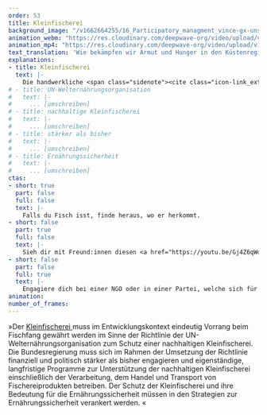```yaml
---
order: 53
title: Kleinfischerei
background_image: "/v1662664255/16_Participatory_managment_vince-gx-unsplash_xoairb_fkengg.jpg#4cd4ff"
animation_webm: "https://res.cloudinary.com/deepwave-org/video/upload/v1721821348/mo53_imt0ne.webm"
animation_mp4: "https://res.cloudinary.com/deepwave-org/video/upload/v1721821263/mo53_xopyvu.mp4"
text_translation: 'Wie bekämpfen wir Armut und Hunger in den Küstenregionen dieser Welt? a) indem wir betonen, dass lokale Fischer:innen und ihre Lebensgrundlagen geschützt werden müssten b) indem wir lokale Fischer:innen und ihre Lebensgrundlage schützen'
explanations:
- title: Kleinfischerei
  text: |-
    Die handwerkliche <span class="sidenote"><cite class="icon-link_external"><a href="https://fair-oceans.info/unsere-themen/kleinfischerei/" target="_blank" rel="noopener">"Kleinfischerei" / fair oceans</a></cite><span>Klein- und Substistenzfischerei </span></span>ist tatsächlich ganz schön groß – nicht, wenn man auf die Fangmengen schaut, aber sehr wohl, was die Zahl der involvierten Menschen betrifft: satte <span class="sidenote"><cite class="icon-link_external"><a href="https://www.fao.org/policy-support/policy-themes/sustainable-small-scale-fisheries/en/" target="_blank" rel="noopener">"Sustainable Small-Scale Fisheries" / FAO</a></cite><span>90%</span></span> der weltweit in der <span class="expander"><span class="trigger">Capture-Fischerei</span><span class="info">dafür gibt es offenbar kein deutsches Wort – gemeint ist: Aller Fang von Meereslebewesen, die nicht aus Aquakultur stammen</span></span> beschäftigten 120 Millionen Menschen sind Kleinfischer:innen. Klein ist also lediglich der jeweilige lokale Umfang: Es wird mit kleinen Booten oder gar ganz ohne gefischt, in Zusammenhängen innerhalb einer oder weniger Familien, mit Fangmethoden, die oft wesentlich <span class="expander"><span class="trigger">weniger Schaden anrichten als die der industriellen Fischerei,</span><span class="info"><a href="https://www.wwf.de/themen-projekte/meere-kuesten/fischerei/ueberfischung/fischereimethoden" target="_blank">zum Beispiel</a> Reusen, Angelruten, Harpunen und das <a href="https://www.deepwave.org/haenyeo-die-meeresfrauen-suedkoreas/" target="_blank">händische Sammeln</a> von Muscheln und Schnecken</span></span> und lediglich für die Selbstversorgung, das ist mit Subsistenzfischerei gemeint. Damit ist diese Art der Fischerei ein riesiger Sektor des globalen Arbeitsmarkts, ein massiver Pfeiler für die Ernährungssicherheit und das auskömmliche Leben von Küstengemeinschaften und zugleich ein wichtiger Beitrag zum nachhaltigen Umgang mit den Ozeanen. Es gibt also eine ganze Reihe sehr guter Argumente, dieser Art des Fischens Vorrang vor der industriellen Fischerei einzuräumen.
# - title: UN-Welternährungsorganisation
#   text: |-
#     ... [umschreiben]
# - title: nachhaltige Kleinfischerei
#   text: |-
#     ... [umschreiben]
# - title: stärker als bisher
#   text: |-
#     ... [umschreiben]
# - title: Ernährungssicherheit
#   text: |-
#     ... [umschreiben]
ctas:
- short: true
  part: false
  full: false
  text: |-
    Falls du Fisch isst, finde heraus, wo er herkommt.
- short: false
  part: true
  full: false
  text: |-
    Sieh dir mit Freund:innen diesen <a href="https://youtu.be/Gj4Z6qWoXqA?si=_oqItxkQ0PLYpKrs" target="_blank">Film</a> an zum Thema, wie die Grrundschleppnetzfischerei handwerkliche Fischerei bedroht.
- short: false
  part: false
  full: true
  text: |-
    Engagiere dich bei einer NGO oder in einer Partei, welche sich für den Schutz einer nachhaltigen Kleinfischerei im globalen Süden stark macht, zum Beispiel <a href="https://fair-oceans.info/" target="_blank">dieser</a>.
animation:
number_of_frames:
---
```

»Der [Kleinfischerei ](# "Kleinfischerei")muss im Entwicklungskontext eindeutig Vorrang beim Fischfang gewährt werden im Sinne der Richtlinie der UN-Welternährungsorganisation zum Schutz einer nachhaltigen Kleinfischerei. Die Bundesregierung muss sich im Rahmen der Umsetzung der Richtlinie finanziell und politisch stärker als bisher engagieren und eigenständige, langfristige Programme zur Unterstützung der nachhaltigen Kleinfischerei einschließlich der Verarbeitung, dem Handel und Transport von Fischereiprodukten betreiben. Der Schutz der Kleinfischerei und ihre Bedeutung für die Ernährungssicherheit müssen in den Strategien zur Ernährungssicherheit verankert werden. «